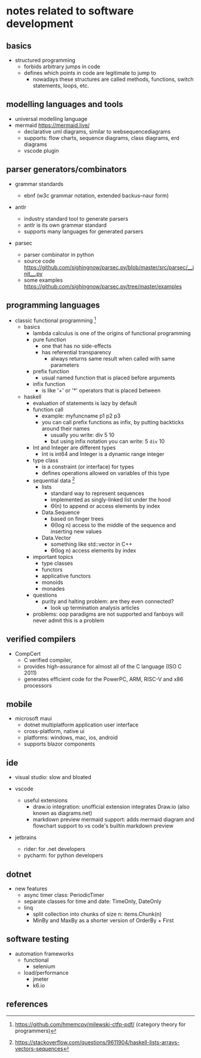 # notes related to software development

## basics

- structured programming
  - forbids arbitrary jumps in code
  - defines which points in code are legitimate to jump to
    - nowadays these structures are called methods, functions, switch statements, loops, etc.


## modelling languages and tools

- universal modelling language
- mermaid https://mermaid.live/
  - declarative uml diagrams, similar to websequencediagrams
  - supports: flow charts, sequence diagrams, class diagrams, erd diagrams
  - vscode plugin


## parser generators/combinators

- grammar standards
  - ebnf (w3c grammar notation, extended backus–naur form)

- antlr
  - industry standard tool to generate parsers
  - antlr is its own grammar standard
  - supports many languages for generated parsers

- parsec
  - parser combinator in python
  - source code https://github.com/sighingnow/parsec.py/blob/master/src/parsec/__init__.py
  - some examples https://github.com/sighingnow/parsec.py/tree/master/examples


## programming languages

- classic functional programming [^1]
  - basics
    - lambda calculus is one of the origins of functional programming
    - pure function
      - one that has no side-effects
      - has referential transparency
        - always returns same result when called with same parameters
    - prefix function
      - usual named function that is placed before arguments
    - infix function
      - is like '+' or '*' operators that is placed between 
  - haskell
    - evaluation of statements is lazy by default
    - function call
      - example: myfuncname p1 p2 p3
      - you can call prefix functions as infix, by putting backticks around their names
        - usually you write: div 5 10
        - but using infix notation you can write: 5 `div` 10
    - Int and Integer are different types
      - Int is int64 and Integer is a dynamic range integer
    - type class
      - is a constraint (or interface) for types
      - defines operations allowed on variables of this type
    - sequential data [^2]
      - lists
        - standard way to represent sequences
        - implemented as singly-linked list under the hood
        - ϴ(n) to append or access elements by index
      - Data.Sequence 
        - based on finger trees
        - ϴ(log n) access to the middle of the sequence and inserting new values
      - Data.Vector
        - something like std::vector in C++
        - ϴ(log n) access elements by index
    - important topics
      - type classes
      - functors
      - applicative functors
      - monoids
      - monades
    - questions
      - purity and halting problem: are they even connected?
        - look up termination analysis articles
    - problems: oop paradigms are not supported and fanboys will never admit this is a problem


## verified compilers

- CompCert 
  - C verified compiler, 
  - provides high-assurance for almost all of the C language (ISO C 2011)
  - generates efficient code for the PowerPC, ARM, RISC-V and x86 processors


## mobile

- microsoft maui
  - dotnet multiplatform application user interface
  - cross-platform, native ui
  - platforms: windows, mac, ios, android
  - supports blazor components


## ide

- visual studio: slow and bloated
- vscode
  - useful extensions
    - draw.io integration: unofficial extension integrates Draw.io (also known as diagrams.net)
    - markdown preview mermaid support: adds mermaid diagram and flowchart support to vs code's builtin markdown preview

- jetbrains
  - rider: for .net developers
  - pycharm: for python developers


## dotnet

- new features
  - async timer class: PeriodicTimer
  - separate classes for time and date: TimeOnly, DateOnly
  - linq
    - split collection into chunks of size n: items.Chunk(n)
    - MinBy and MaxBy as a shorter version of OrderBy + First


## software testing

- automation frameworks
  - functional
    - selenium
  - load/performance
    - jmeter
    - k6.io


## references

[^1]: https://github.com/hmemcpy/milewski-ctfp-pdf/ (category theory for programmers)
[^2]: https://stackoverflow.com/questions/9611904/haskell-lists-arrays-vectors-sequences
